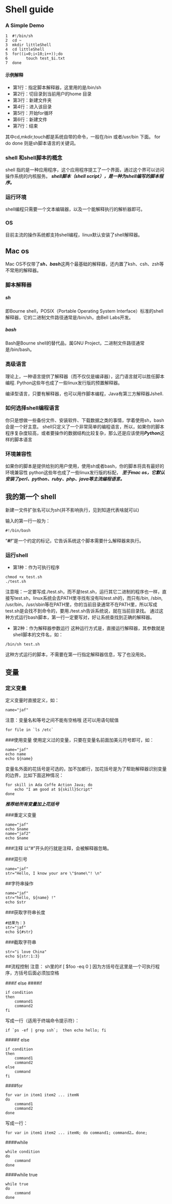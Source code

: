 # Shell guide
### A Simple Demo
```shell
1  #!/bin/sh
2  cd ~
3  mkdir littleShell
4  cd littleShell
5  for((i=0;i<10;i++));do
6        touch test_$i.txt
7  done
```
#### 示例解释
- 第1行：指定脚本解释器，这里用的是/bin/sh
- 第2行：切目录到当前用户的home 目录
- 第3行：新建文件夹
- 第4行：进入该目录
- 第5行：开始for循环
- 第6行：新建文件
- 第7行：结束

其中cd,mkdir,touch都是系统自带的命令，一般在/bin 或者/usr/bin 下面。
for do done 则是sh脚本语言的关键词。
### shell 和shell脚本的概念
shell 指的是一种应用程序，这个应用程序提工了一个界面，通过这个界可以访问操作系统的内核服务。
***shell脚本（shell script），是一种为shell编写的脚本程序。***
### 运行环境
shell编程只需要一个文本编辑器，以及一个能解释执行的解析器即可。
### OS
目前主流的操作系统都支持shell编程，linux默认安装了shell解释器。
## Mac os
Mac OS不仅带了***sh、bash***这两个最基础的解释器，还内置了ksh、csh、zsh等不常用的解释器。
### 脚本解释器
##### sh
即Bourne shell，POSIX（Portable Operating System Interface）标准的shell解释器，它的二进制文件路径通常是/bin/sh，由Bell Labs开发。
##### bash
Bash是Bourne shell的替代品，属GNU Project，二进制文件路径通常是/bin/bash。
### 高级语言
理论上，一种语言提供了解释器（而不仅仅是编译器），这门语言就可以胜任脚本编程.
Python这些年也成了一些linux发行版的预置解释器。

编译型语言，只要有解释器，也可以用作脚本编程，Java有第三方解释器Jshell.

### 如何选择shell编程语言

你只是想做一些备份文件、安装软件、下载数据之类的事情，学着使用sh，bash会是一个好主意。
shell只定义了一个非常简单的编程语言，所以，如果你的脚本程序复杂度较高，或者要操作的数据结构比较复杂，那么还是应该使用***Python***这样的脚本语言

### 环境兼容性
如果你的脚本是提供给别的用户使用，使用sh或者bash，你的脚本将具有最好的环境兼容性
python这些年也成了一些linux发行版的标配，
***至于mac os，它默认安装了perl、python、ruby、php、java等主流编程语言。***

## 我的第一个 shell
新建一文件扩张名可以为sh(并不影响执行，见到知道代表啥就可以)

输入的第一行一般为：
```shell
#!/bin/bash
```
“***#!***”是一个约定的标记，它告诉系统这个脚本需要什么解释器来执行。
### 运行shell
- 第1种：作为可执行程序
```shell
chmod +x test.sh
./test.sh
```
注意哦：一定要写成./test.sh，而不是test.sh，运行其它二进制的程序也一样，直接写test.sh，linux系统会去PATH里寻找有没有叫test.sh的，而只有/bin, /sbin, /usr/bin，/usr/sbin等在PATH里，你的当前目录通常不在PATH里，所以写成test.sh是会找不到命令的，要用./test.sh告诉系统说，就在当前目录找。
通过这种方式运行bash脚本，第一行一定要写对，好让系统查找到正确的解释器。
- 第2种：作为解释器参数运行
这种运行方式是，直接运行解释器，其参数就是shell脚本的文件名，如：
```shell
/bin/sh test.sh
```
这种方式运行的脚本，不需要在第一行指定解释器信息，写了也没用处。

## 变量
### 定义变量
定义变量时直接定义，如：
```shell
name="jaf"
```
注意：变量名和等号之间不能有空格哦
还可以用语句赋值
```shell
for file in `ls /etc`
```
###使用变量
使用定义过的变量，只要在变量名前面加美元符号即可，如：
```shell
name="jaf"
echo name
echo ${name}
```
变量名外面的花括号是可选的，加不加都行，加花括号是为了帮助解释器识别变量的边界，比如下面这种情况：
```shell
for skill in Ada Coffe Action Java; do
	echo "I am good at ${skill}Script"
done
```
***推荐给所有变量加上花括号***

###重定义变量
```shell
name="jaf"
echo $name
name="jaf2"
echo $name
```
###注释
以“#”开头的行就是注释，会被解释器忽略。

###双引号
```shell
name="jaf"
str="Hello, I know your are \"$name\"! \n"
```
##字符串操作
```shell
name="jaf"
str="hello, ${name} !"
echo $str
```
###获取字符串长度
```shell
#结果为：3
str="jaf"
echo ${#str}
```
###截取字符串
```shell
str="i love China"
echo ${str:1:3}
```
##流程控制
注意：
sh里的if [ $foo -eq 0 ]
因为方括号在这里是一个可执行程序，方括号后面必须加空格

###if else
####if
```shell
if condition
then
	command1 
	command2
fi
```
写成一行（适用于终端命令提示符）：
```shell
if `ps -ef | grep ssh`;  then echo hello; fi
```
####if else
```shell
if condition
then
	command1 
	command2
else
	command
fi
```
####for
```shell
for var in item1 item2 ... itemN
do
	command1
	command2
done
```
写成一行：
```shell
for var in item1 item2 ... itemN; do command1; command2… done;
```
####while
```shell
while condition
do
	command
done
```
####while true
```shell
while true
do
	command
done
```